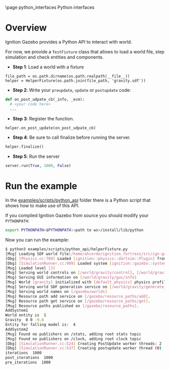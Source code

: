 \page python_interfaces Python interfaces

# Overview

Ignition Gazebo provides a Python API to interact with world.

For now, we provide a `TestFixture` class that allows to load a world file,
step simulation and check entities and components.

 - **Step 1**: Load a world with a fixture

```{.python}
file_path = os.path.dirname(os.path.realpath(__file__))
helper = HelperFixture(os.path.join(file_path, 'gravity.sdf'))
```

 - **Step 2**: Write your `preupdate`, `update` or `postupdate` code:

```python
def on_post_udpate_cb(_info, _ecm):
  # <your code here>
  ...
```

 - **Step 3**: Register the function.

```python
helper.on_post_update(on_post_udpate_cb)
```

  - **Step 4**: Be sure to call finalize before running the server.

```python
helper.finalize()
```

  - **Step 5**: Run the server

```python
server.run(True, 1000, False)
```

# Run the example

In the
[examples/scripts/python_api](https://github.com/ignitionrobotics/ign-gazebo/blob/ign-gazebo6/examples/scripts/python_api)
folder there is a Python script that shows how to make use of this API.

If you compiled Ignition Gazebo from source you should modify your `PYTHONPATH`:

```bash
export PYTHONPATH=$PYTHONPATH:<path to ws>/install/lib/python
```

Now you can run the example:

```bash
$ python3 examples/scripts/python_api/helperFixture.py
[Msg] Loading SDF world file[/home/ahcorde/ignition_fortress/src/ign-gazebo/examples/scripts/python_api/gravity.sdf].
[Dbg] [Physics.cc:789] Loaded [ignition::physics::dartsim::Plugin] from library [/home/ahcorde/ignition_fortress/install/lib/ign-physics-5/engine-plugins/libignition-physics-dartsim-plugin.so]
[Dbg] [SimulationRunner.cc:909] Loaded system [ignition::gazebo::systems::Physics] for entity [1]
[Msg] Loaded level [3]
[Msg] Serving world controls on [/world/gravity/control], [/world/gravity/control/state] and [/world/gravity/playback/control]
[Msg] Serving GUI information on [/world/gravity/gui/info]
[Msg] World [gravity] initialized with [default_physics] physics profile.
[Msg] Serving world SDF generation service on [/world/gravity/generate_world_sdf]
[Msg] Serving world names on [/gazebo/worlds]
[Msg] Resource path add service on [/gazebo/resource_paths/add].
[Msg] Resource path get service on [/gazebo/resource_paths/get].
[Msg] Resource paths published on [/gazebo/resource_paths].
AddSystem1
World entity is  1
Gravity  0 0 -9.8
Entity for falling model is:  4
AddSystem2
[Msg] Found no publishers on /stats, adding root stats topic
[Msg] Found no publishers on /clock, adding root clock topic
[Dbg] [SimulationRunner.cc:524] Creating PostUpdate worker threads: 2
[Dbg] [SimulationRunner.cc:537] Creating postupdate worker thread (0)
iterations  1000
post_iterations  1000
pre_iterations  1000
```
